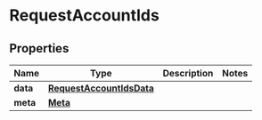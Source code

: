 # RequestAccountIds

## Properties
Name | Type | Description | Notes
------------ | ------------- | ------------- | -------------
**data** | [**RequestAccountIdsData**](RequestAccountIdsData.md) |  | 
**meta** | [**Meta**](Meta.md) |  | 
